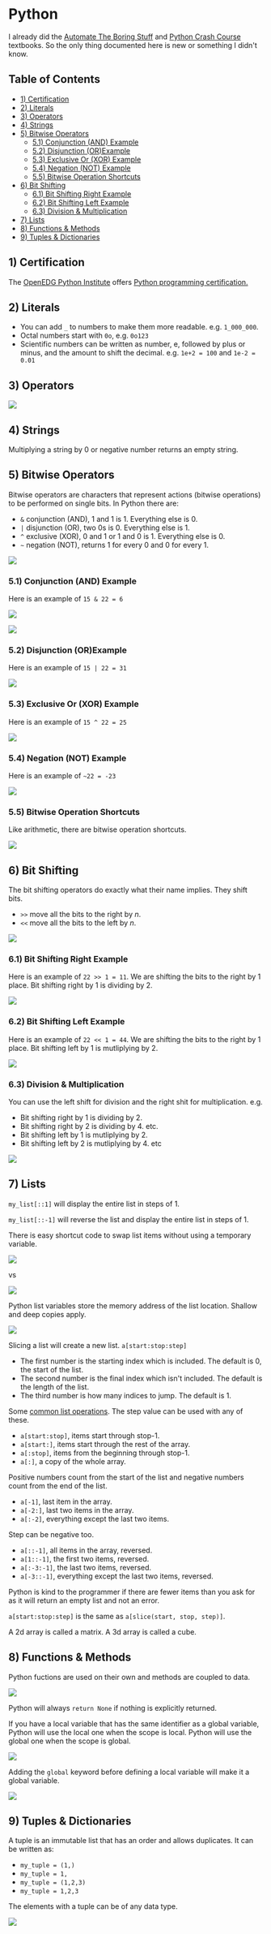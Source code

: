 # Python <!-- omit in toc -->

I already did the [Automate The Boring Stuff](https://github.com/dallas-hall/learning-python) and [Python Crash Course](https://github.com/dallas-hall/learning-python) textbooks. So the only thing documented here is new or something I didn't know.

## Table of Contents <!-- omit in toc -->

- [1) Certification](#1-certification)
- [2) Literals](#2-literals)
- [3) Operators](#3-operators)
- [4) Strings](#4-strings)
- [5) Bitwise Operators](#5-bitwise-operators)
  - [5.1) Conjunction (AND) Example](#51-conjunction-and-example)
  - [5.2) Disjunction (OR)Example](#52-disjunction-orexample)
  - [5.3) Exclusive Or (XOR) Example](#53-exclusive-or-xor-example)
  - [5.4) Negation (NOT) Example](#54-negation-not-example)
  - [5.5) Bitwise Operation Shortcuts](#55-bitwise-operation-shortcuts)
- [6) Bit Shifting](#6-bit-shifting)
  - [6.1) Bit Shifting Right Example](#61-bit-shifting-right-example)
  - [6.2) Bit Shifting Left Example](#62-bit-shifting-left-example)
  - [6.3) Division \& Multiplication](#63-division--multiplication)
- [7) Lists](#7-lists)
- [8) Functions \& Methods](#8-functions--methods)
- [9) Tuples \& Dictionaries](#9-tuples--dictionaries)

## 1) Certification

The [OpenEDG Python Institute](https://pythoninstitute.org/) offers [Python programming certification.](https://pythoninstitute.org/certification-tracks)

## 2) Literals

* You can add `_` to numbers to make them more readable. e.g. `1_000_000`.
* Octal numbers start with `0o`, e.g. `0o123`
* Scientific numbers can be written as number, e, followed by plus or minus, and the amount to shift the decimal. e.g. `1e+2 = 100` and `1e-2 = 0.01`

## 3) Operators

![](./images/python08.png)

## 4) Strings

Multiplying a string by 0 or negative number returns an empty string.

## 5) Bitwise Operators

Bitwise operators are characters that represent actions (bitwise operations) to be performed on single bits. In Python there are:
* `&` conjunction (AND), 1 and 1 is 1. Everything else is 0.
* `|` disjunction (OR), two 0s is 0. Everything else is 1.
* `^` exclusive (XOR), 0 and 1 or 1 and 0 is 1. Everything else is 0.
* `~` negation (NOT), returns 1 for every 0 and 0 for every 1.

![](./images/python09.png)

### 5.1) Conjunction (AND) Example

Here is an example of `15 & 22 = 6`

![](./images/python10.png)

![](./images/python11.png)

### 5.2) Disjunction (OR)Example

Here is an example of `15 | 22 = 31`

![](./images/python12.png)

### 5.3) Exclusive Or (XOR) Example

Here is an example of `15 ^ 22 = 25`

![](./images/python13.png)

### 5.4) Negation (NOT) Example

Here is an example of `~22 = -23`

![](./images/python14.png)

### 5.5) Bitwise Operation Shortcuts

Like arithmetic, there are bitwise operation shortcuts.

![](./images/python15.png)

## 6) Bit Shifting

The bit shifting operators do exactly what their name implies. They shift bits.
* `>>` move all the bits to the right by *n*.
* `<<` move all the bits to the left by *n*.

![](./images/python16.png)

### 6.1) Bit Shifting Right Example

Here is an example of `22 >> 1 = 11`. We are shifting the bits to the right by 1 place. Bit shifting right by 1 is dividing by 2.

![](./images/python17.png)

### 6.2) Bit Shifting Left Example

Here is an example of `22 << 1 = 44`. We are shifting the bits to the right by 1 place. Bit shifting left by 1 is mutliplying by 2.

![](./images/python18.png)

### 6.3) Division & Multiplication

You can use the left shift for division and the right shit for multiplication. e.g.
* Bit shifting right by 1 is dividing by 2.
* Bit shifting right by 2 is dividing by 4. etc.
* Bit shifting left by 1 is mutliplying by 2.
* Bit shifting left by 2 is mutliplying by 4. etc

![](./images/python19.png)

## 7) Lists

`my_list[::1]` will display the entire list in steps of 1.

`my_list[::-1]` will reverse the list and display the entire list in steps of 1.

There is easy shortcut code to swap list items without using a temporary variable.

![](./images/python21.png)

vs

![](./images/python22.png)

Python list variables store the memory address of the list location. Shallow and deep copies apply.

![](./images/python23.png)

Slicing a list will create a new list. `a[start:stop:step]`
* The first number is the starting index which is included. The default is 0, the start of the list.
* The second number is the final index which isn't included. The default is the length of the list.
* The third number is how many indices to jump. The default is 1.

Some [common list operations](https://stackoverflow.com/questions/509211/how-slicing-in-python-works). The step value can be used with any of these.
* `a[start:stop]`, items start through stop-1.
* `a[start:]`, items start through the rest of the array.
* `a[:stop]`, items from the beginning through stop-1.
* `a[:]`, a copy of the whole array.

Positive numbers count from the start of the list and negative numbers count from the end of the list.
* `a[-1]`,  last item in the array.
* `a[-2:]`, last two items in the array.
* `a[:-2]`, everything except the last two items.

Step can be negative too.
* `a[::-1]`,  all items in the array, reversed.
* `a[1::-1]`,  the first two items, reversed.
* `a[:-3:-1]`, the last two items, reversed.
* `a[-3::-1]`, everything except the last two items, reversed.

Python is kind to the programmer if there are fewer items than you ask for as it will return an empty list and not an error.

`a[start:stop:step]` is the same as `a[slice(start, stop, step)]`.

A 2d array is called a matrix. A 3d array is called a cube.

## 8) Functions & Methods

Python fuctions are used on their own and methods are coupled to data.

![](./images/python20.png)

Python will always `return None` if nothing is explicitly returned.

If you have a local variable that has the same identifier as a global variable, Python will use the local one when the scope is local. Python will use the global one when the scope is global.

![](./images/python24.png)

Adding the `global` keyword before defining a local variable will make it a global variable.

![](./images/python25.png)

## 9) Tuples & Dictionaries

A tuple is an immutable list that has an order and allows duplicates. It can be written as:
* `my_tuple = (1,)`
* `my_tuple = 1,`
* `my_tuple = (1,2,3)`
* `my_tuple = 1,2,3`

The elements with a tuple can be of any data type.

![](./images/python26.png)
